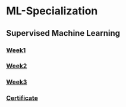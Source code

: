 # ML-Specialization

## Supervised Machine Learning

### [Week1](Supervised_Machine_Learning/Week1)
### [Week2](Supervised_Machine_Learning/Week2)
### [Week3](Supervised_Machine_Learning/Week3)

### [Certificate](https://coursera.org/share/a612a2c610efd6391f44569f3a5b9a0f)
